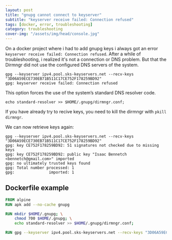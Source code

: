 ```yaml
---
layout: post
title: "gnupg cannot connect to keyserver"
subtitle: "keyserver receive failed: Connection refused"
tags: [docker, error, troubleshooting]
category: troubleshooting
cover-img: "/assets/img/head/console.jpg"
---
```

On a docker project where i had to add gnupg keys i always got an error `keyserver receive failed: Connection refused`.
After a while of troubleshooting, i realized it's not a connection or DNS problem. 
But that the Dirmngr did not use the configured DNS servers of the system.
```
gpg --keyserver ipv4.pool.sks-keyservers.net --recv-keys "3D06A59ECE730EB71B511C17CE752F178259BD92"
gpg: keyserver receive failed: Connection refused
```

This option forces the use of the system’s standard DNS resolver code.
```console
echo standard-resolver >> $HOME/.gnupg/dirmngr.conf;
```
If you have already try to recive keys, you need to kill the dirmngr with `pkill dirmngr`.

We can now retrieve keys again:
```shell
gpg --keyserver ipv4.pool.sks-keyservers.net --recv-keys "3D06A59ECE730EB71B511C17CE752F178259BD92"
gpg: key CE752F178259BD92: 51 signatures not checked due to missing keys
gpg: key CE752F178259BD92: public key "Isaac Bennetch <bennetch@gmail.com>" imported
gpg: no ultimately trusted keys found
gpg: Total number processed: 1
gpg:               imported: 1
```


## Dockerfile example
```dockerfile
FROM alpine
RUN apk add --no-cache gnupg

RUN mkdir $HOME/.gnupg; \
    chmod 700 $HOME/.gnupg; \
    echo standard-resolver >> $HOME/.gnupg/dirmngr.conf;

RUN gpg --keyserver ipv4.pool.sks-keyservers.net --recv-keys "3D06A59ECE730EB71B511C17CE752F178259BD92"
```
